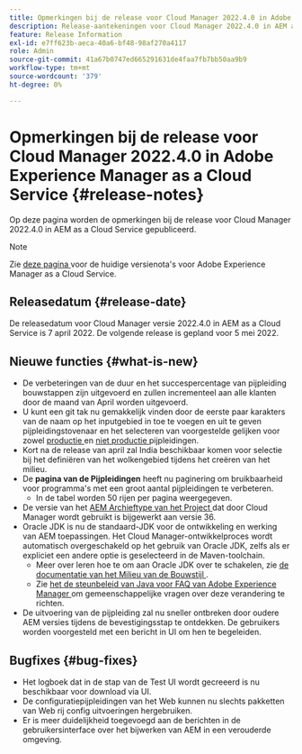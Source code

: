 ```yaml
---
title: Opmerkingen bij de release voor Cloud Manager 2022.4.0 in Adobe Experience Manager as a Cloud Service
description: Release-aantekeningen voor Cloud Manager 2022.4.0 in AEM as a Cloud Service.
feature: Release Information
exl-id: e7ff623b-aeca-40a6-bf48-98af270a4117
role: Admin
source-git-commit: 41a67b0747ed665291631de4faa7fb7bb50aa9b9
workflow-type: tm+mt
source-wordcount: '379'
ht-degree: 0%

---
```


# Opmerkingen bij de release voor Cloud Manager 2022.4.0 in Adobe Experience Manager as a Cloud Service {#release-notes}

Op deze pagina worden de opmerkingen bij de release voor Cloud Manager 2022.4.0 in AEM as a Cloud Service gepubliceerd.

>[!NOTE]
>
>Zie [ deze pagina ](/help/release-notes/release-notes-cloud/release-notes-current.md) voor de huidige versienota&#39;s voor Adobe Experience Manager as a Cloud Service.

## Releasedatum {#release-date}

De releasedatum voor Cloud Manager versie 2022.4.0 in AEM as a Cloud Service is 7 april 2022. De volgende release is gepland voor 5 mei 2022.

## Nieuwe functies {#what-is-new}

* De verbeteringen van de duur en het succespercentage van pijpleiding bouwstappen zijn uitgevoerd en zullen incrementeel aan alle klanten door de maand van April worden uitgevoerd.
* U kunt een git tak nu gemakkelijk vinden door de eerste paar karakters van de naam op het inputgebied in toe te voegen en uit te geven pijpleidingstovenaar en het selecteren van voorgestelde gelijken voor zowel [ productie ](/help/implementing/cloud-manager/configuring-pipelines/configuring-production-pipelines.md) en [ niet productie ](/help/implementing/cloud-manager/configuring-pipelines/configuring-non-production-pipelines.md) pijpleidingen.
* Kort na de release van april zal India beschikbaar komen voor selectie bij het definiëren van het wolkengebied tijdens het creëren van het milieu.
* De **pagina van de Pijpleidingen** heeft nu paginering om bruikbaarheid voor programma&#39;s met een groot aantal pijpleidingen te verbeteren.
   * In de tabel worden 50 rijen per pagina weergegeven.
* De versie van het [ AEM Archieftype van het Project ](https://experienceleague.adobe.com/docs/experience-manager-core-components/using/developing/archetype/overview.html) dat door Cloud Manager wordt gebruikt is bijgewerkt aan versie 36.
* Oracle JDK is nu de standaard-JDK voor de ontwikkeling en werking van AEM toepassingen. Het Cloud Manager-ontwikkelproces wordt automatisch overgeschakeld op het gebruik van Oracle JDK, zelfs als er expliciet een andere optie is geselecteerd in de Maven-toolchain.
   * Meer over leren hoe te om aan Oracle JDK over te schakelen, zie [ de documentatie van het Milieu van de Bouwstijl ](/help/implementing/cloud-manager/getting-access-to-aem-in-cloud/build-environment-details.md#using-java-support).
   * Zie [ het de steunbeleid van Java voor FAQ van Adobe Experience Manager ](https://experienceleague.adobe.com/docs/experience-manager-65/assets/Java_Policy_for_Adobe_Experience_Manager.pdf) om gemeenschappelijke vragen over deze verandering te richten.
* De uitvoering van de pijpleiding zal nu sneller ontbreken door oudere AEM versies tijdens de bevestigingsstap te ontdekken. De gebruikers worden voorgesteld met een bericht in UI om hen te begeleiden.

## Bugfixes {#bug-fixes}

* Het logboek dat in de stap van de Test UI wordt gecreeerd is nu beschikbaar voor download via UI.
* De configuratiepijpleidingen van het Web kunnen nu slechts pakketten van Web rij config uitvoeringen hergebruiken.
* Er is meer duidelijkheid toegevoegd aan de berichten in de gebruikersinterface over het bijwerken van AEM in een verouderde omgeving.
